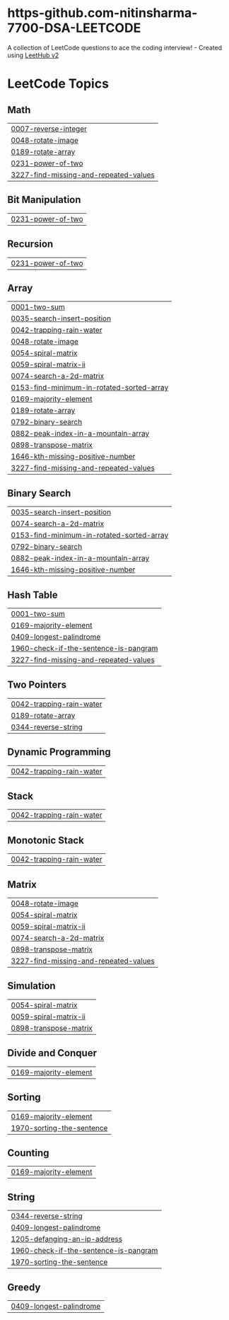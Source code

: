 # https-github.com-nitinsharma-7700-DSA-LEETCODE
A collection of LeetCode questions to ace the coding interview! - Created using [LeetHub v2](https://github.com/arunbhardwaj/LeetHub-2.0)

<!---LeetCode Topics Start-->
# LeetCode Topics
## Math
|  |
| ------- |
| [0007-reverse-integer](https://github.com/nitinsharma-7700/https-github.com-nitinsharma-7700-DSA-LEETCODE/tree/master/0007-reverse-integer) |
| [0048-rotate-image](https://github.com/nitinsharma-7700/https-github.com-nitinsharma-7700-DSA-LEETCODE/tree/master/0048-rotate-image) |
| [0189-rotate-array](https://github.com/nitinsharma-7700/https-github.com-nitinsharma-7700-DSA-LEETCODE/tree/master/0189-rotate-array) |
| [0231-power-of-two](https://github.com/nitinsharma-7700/https-github.com-nitinsharma-7700-DSA-LEETCODE/tree/master/0231-power-of-two) |
| [3227-find-missing-and-repeated-values](https://github.com/nitinsharma-7700/https-github.com-nitinsharma-7700-DSA-LEETCODE/tree/master/3227-find-missing-and-repeated-values) |
## Bit Manipulation
|  |
| ------- |
| [0231-power-of-two](https://github.com/nitinsharma-7700/https-github.com-nitinsharma-7700-DSA-LEETCODE/tree/master/0231-power-of-two) |
## Recursion
|  |
| ------- |
| [0231-power-of-two](https://github.com/nitinsharma-7700/https-github.com-nitinsharma-7700-DSA-LEETCODE/tree/master/0231-power-of-two) |
## Array
|  |
| ------- |
| [0001-two-sum](https://github.com/nitinsharma-7700/https-github.com-nitinsharma-7700-DSA-LEETCODE/tree/master/0001-two-sum) |
| [0035-search-insert-position](https://github.com/nitinsharma-7700/https-github.com-nitinsharma-7700-DSA-LEETCODE/tree/master/0035-search-insert-position) |
| [0042-trapping-rain-water](https://github.com/nitinsharma-7700/https-github.com-nitinsharma-7700-DSA-LEETCODE/tree/master/0042-trapping-rain-water) |
| [0048-rotate-image](https://github.com/nitinsharma-7700/https-github.com-nitinsharma-7700-DSA-LEETCODE/tree/master/0048-rotate-image) |
| [0054-spiral-matrix](https://github.com/nitinsharma-7700/https-github.com-nitinsharma-7700-DSA-LEETCODE/tree/master/0054-spiral-matrix) |
| [0059-spiral-matrix-ii](https://github.com/nitinsharma-7700/https-github.com-nitinsharma-7700-DSA-LEETCODE/tree/master/0059-spiral-matrix-ii) |
| [0074-search-a-2d-matrix](https://github.com/nitinsharma-7700/https-github.com-nitinsharma-7700-DSA-LEETCODE/tree/master/0074-search-a-2d-matrix) |
| [0153-find-minimum-in-rotated-sorted-array](https://github.com/nitinsharma-7700/https-github.com-nitinsharma-7700-DSA-LEETCODE/tree/master/0153-find-minimum-in-rotated-sorted-array) |
| [0169-majority-element](https://github.com/nitinsharma-7700/https-github.com-nitinsharma-7700-DSA-LEETCODE/tree/master/0169-majority-element) |
| [0189-rotate-array](https://github.com/nitinsharma-7700/https-github.com-nitinsharma-7700-DSA-LEETCODE/tree/master/0189-rotate-array) |
| [0792-binary-search](https://github.com/nitinsharma-7700/https-github.com-nitinsharma-7700-DSA-LEETCODE/tree/master/0792-binary-search) |
| [0882-peak-index-in-a-mountain-array](https://github.com/nitinsharma-7700/https-github.com-nitinsharma-7700-DSA-LEETCODE/tree/master/0882-peak-index-in-a-mountain-array) |
| [0898-transpose-matrix](https://github.com/nitinsharma-7700/https-github.com-nitinsharma-7700-DSA-LEETCODE/tree/master/0898-transpose-matrix) |
| [1646-kth-missing-positive-number](https://github.com/nitinsharma-7700/https-github.com-nitinsharma-7700-DSA-LEETCODE/tree/master/1646-kth-missing-positive-number) |
| [3227-find-missing-and-repeated-values](https://github.com/nitinsharma-7700/https-github.com-nitinsharma-7700-DSA-LEETCODE/tree/master/3227-find-missing-and-repeated-values) |
## Binary Search
|  |
| ------- |
| [0035-search-insert-position](https://github.com/nitinsharma-7700/https-github.com-nitinsharma-7700-DSA-LEETCODE/tree/master/0035-search-insert-position) |
| [0074-search-a-2d-matrix](https://github.com/nitinsharma-7700/https-github.com-nitinsharma-7700-DSA-LEETCODE/tree/master/0074-search-a-2d-matrix) |
| [0153-find-minimum-in-rotated-sorted-array](https://github.com/nitinsharma-7700/https-github.com-nitinsharma-7700-DSA-LEETCODE/tree/master/0153-find-minimum-in-rotated-sorted-array) |
| [0792-binary-search](https://github.com/nitinsharma-7700/https-github.com-nitinsharma-7700-DSA-LEETCODE/tree/master/0792-binary-search) |
| [0882-peak-index-in-a-mountain-array](https://github.com/nitinsharma-7700/https-github.com-nitinsharma-7700-DSA-LEETCODE/tree/master/0882-peak-index-in-a-mountain-array) |
| [1646-kth-missing-positive-number](https://github.com/nitinsharma-7700/https-github.com-nitinsharma-7700-DSA-LEETCODE/tree/master/1646-kth-missing-positive-number) |
## Hash Table
|  |
| ------- |
| [0001-two-sum](https://github.com/nitinsharma-7700/https-github.com-nitinsharma-7700-DSA-LEETCODE/tree/master/0001-two-sum) |
| [0169-majority-element](https://github.com/nitinsharma-7700/https-github.com-nitinsharma-7700-DSA-LEETCODE/tree/master/0169-majority-element) |
| [0409-longest-palindrome](https://github.com/nitinsharma-7700/https-github.com-nitinsharma-7700-DSA-LEETCODE/tree/master/0409-longest-palindrome) |
| [1960-check-if-the-sentence-is-pangram](https://github.com/nitinsharma-7700/https-github.com-nitinsharma-7700-DSA-LEETCODE/tree/master/1960-check-if-the-sentence-is-pangram) |
| [3227-find-missing-and-repeated-values](https://github.com/nitinsharma-7700/https-github.com-nitinsharma-7700-DSA-LEETCODE/tree/master/3227-find-missing-and-repeated-values) |
## Two Pointers
|  |
| ------- |
| [0042-trapping-rain-water](https://github.com/nitinsharma-7700/https-github.com-nitinsharma-7700-DSA-LEETCODE/tree/master/0042-trapping-rain-water) |
| [0189-rotate-array](https://github.com/nitinsharma-7700/https-github.com-nitinsharma-7700-DSA-LEETCODE/tree/master/0189-rotate-array) |
| [0344-reverse-string](https://github.com/nitinsharma-7700/https-github.com-nitinsharma-7700-DSA-LEETCODE/tree/master/0344-reverse-string) |
## Dynamic Programming
|  |
| ------- |
| [0042-trapping-rain-water](https://github.com/nitinsharma-7700/https-github.com-nitinsharma-7700-DSA-LEETCODE/tree/master/0042-trapping-rain-water) |
## Stack
|  |
| ------- |
| [0042-trapping-rain-water](https://github.com/nitinsharma-7700/https-github.com-nitinsharma-7700-DSA-LEETCODE/tree/master/0042-trapping-rain-water) |
## Monotonic Stack
|  |
| ------- |
| [0042-trapping-rain-water](https://github.com/nitinsharma-7700/https-github.com-nitinsharma-7700-DSA-LEETCODE/tree/master/0042-trapping-rain-water) |
## Matrix
|  |
| ------- |
| [0048-rotate-image](https://github.com/nitinsharma-7700/https-github.com-nitinsharma-7700-DSA-LEETCODE/tree/master/0048-rotate-image) |
| [0054-spiral-matrix](https://github.com/nitinsharma-7700/https-github.com-nitinsharma-7700-DSA-LEETCODE/tree/master/0054-spiral-matrix) |
| [0059-spiral-matrix-ii](https://github.com/nitinsharma-7700/https-github.com-nitinsharma-7700-DSA-LEETCODE/tree/master/0059-spiral-matrix-ii) |
| [0074-search-a-2d-matrix](https://github.com/nitinsharma-7700/https-github.com-nitinsharma-7700-DSA-LEETCODE/tree/master/0074-search-a-2d-matrix) |
| [0898-transpose-matrix](https://github.com/nitinsharma-7700/https-github.com-nitinsharma-7700-DSA-LEETCODE/tree/master/0898-transpose-matrix) |
| [3227-find-missing-and-repeated-values](https://github.com/nitinsharma-7700/https-github.com-nitinsharma-7700-DSA-LEETCODE/tree/master/3227-find-missing-and-repeated-values) |
## Simulation
|  |
| ------- |
| [0054-spiral-matrix](https://github.com/nitinsharma-7700/https-github.com-nitinsharma-7700-DSA-LEETCODE/tree/master/0054-spiral-matrix) |
| [0059-spiral-matrix-ii](https://github.com/nitinsharma-7700/https-github.com-nitinsharma-7700-DSA-LEETCODE/tree/master/0059-spiral-matrix-ii) |
| [0898-transpose-matrix](https://github.com/nitinsharma-7700/https-github.com-nitinsharma-7700-DSA-LEETCODE/tree/master/0898-transpose-matrix) |
## Divide and Conquer
|  |
| ------- |
| [0169-majority-element](https://github.com/nitinsharma-7700/https-github.com-nitinsharma-7700-DSA-LEETCODE/tree/master/0169-majority-element) |
## Sorting
|  |
| ------- |
| [0169-majority-element](https://github.com/nitinsharma-7700/https-github.com-nitinsharma-7700-DSA-LEETCODE/tree/master/0169-majority-element) |
| [1970-sorting-the-sentence](https://github.com/nitinsharma-7700/https-github.com-nitinsharma-7700-DSA-LEETCODE/tree/master/1970-sorting-the-sentence) |
## Counting
|  |
| ------- |
| [0169-majority-element](https://github.com/nitinsharma-7700/https-github.com-nitinsharma-7700-DSA-LEETCODE/tree/master/0169-majority-element) |
## String
|  |
| ------- |
| [0344-reverse-string](https://github.com/nitinsharma-7700/https-github.com-nitinsharma-7700-DSA-LEETCODE/tree/master/0344-reverse-string) |
| [0409-longest-palindrome](https://github.com/nitinsharma-7700/https-github.com-nitinsharma-7700-DSA-LEETCODE/tree/master/0409-longest-palindrome) |
| [1205-defanging-an-ip-address](https://github.com/nitinsharma-7700/https-github.com-nitinsharma-7700-DSA-LEETCODE/tree/master/1205-defanging-an-ip-address) |
| [1960-check-if-the-sentence-is-pangram](https://github.com/nitinsharma-7700/https-github.com-nitinsharma-7700-DSA-LEETCODE/tree/master/1960-check-if-the-sentence-is-pangram) |
| [1970-sorting-the-sentence](https://github.com/nitinsharma-7700/https-github.com-nitinsharma-7700-DSA-LEETCODE/tree/master/1970-sorting-the-sentence) |
## Greedy
|  |
| ------- |
| [0409-longest-palindrome](https://github.com/nitinsharma-7700/https-github.com-nitinsharma-7700-DSA-LEETCODE/tree/master/0409-longest-palindrome) |
<!---LeetCode Topics End-->